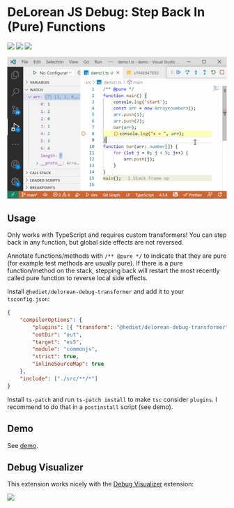 # DeLorean JS Debug: Step Back In (Pure) Functions

[![](https://img.shields.io/static/v1?style=social&label=Sponsor&message=%E2%9D%A4&logo=GitHub&color&link=%3Curl%3E)](https://github.com/sponsors/hediet)
[![](https://img.shields.io/static/v1?style=social&label=Donate&message=%E2%9D%A4&logo=Paypal&color&link=%3Curl%3E)](https://www.paypal.com/cgi-bin/webscr?cmd=_s-xclick&hosted_button_id=ZP5F38L4C88UY&source=url)
[![](https://img.shields.io/twitter/follow/hediet_dev.svg?style=social)](https://twitter.com/intent/follow?screen_name=hediet_dev)

![](../docs/demo.gif)

## Usage

Only works with TypeScript and requires custom transformers!
You can step back in any function, but global side effects are not reversed.

Annotate functions/methods with `/** @pure */` to indicate that they are pure (for example test methods are usually pure).
If there is a pure function/method on the stack, stepping back will restart the most recently called pure function to reverse local side effects.

Install `@hediet/delorean-debug-transformer` and add it to your `tsconfig.json`:

```json
{
	"compilerOptions": {
		"plugins": [{ "transform": "@hediet/delorean-debug-transformer" }],
		"outDir": "out",
		"target": "es5",
		"module": "commonjs",
		"strict": true,
		"inlineSourceMap": true
	},
	"include": ["./src/**/*"]
}
```

Install `ts-patch` and run `ts-patch install` to make `tsc` consider `plugins`.
I recommend to do that in a `postinstall` script (see demo).

## Demo

See [demo](https://github.com/hediet/vscode-delorean-js-debug/tree/main/demo).

## Debug Visualizer

This extension works nicely with the [Debug Visualizer](https://marketplace.visualstudio.com/items?itemName=hediet.debug-visualizer) extension:

![](../docs/demo-debug-visualizer.gif)
